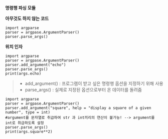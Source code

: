 **명령행 파싱 모듈**

**아무것도 하지 않는 코드**
```
import argparse
parser = argpase.ArgumentParser()
parser.parse_args()
```


**위치 인자**
```
import argparse
parser = argpase.ArgumentParser()
parser.add_argument("echo")
parser.parse_args()
print(args.echo)
```
> + add_argument() : 프로그램이 받고 싶은 명령행 옵션을 지정하기 위해 사용
> + parse_args() : 실제로 지정된 옵션으로부터 온 데이터를 돌려줌


```
import argparse
parser = argpase.ArgumentParser()
parser.add_argument("square", help = "display a square of a given number", type = int)
#argument를 문자열로 취급하여 str 과 int끼리의 연산이 불가능! --> argument를 int로 취급하도록 설정 
parser.parse_args()
print(args.square**2)
```


